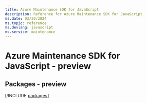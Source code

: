 ```yaml
---
title: Azure Maintenance SDK for JavaScript
description: Reference for Azure Maintenance SDK for JavaScript
ms.date: 03/20/2024
ms.topic: reference
ms.devlang: javascript
ms.service: maintenance
---
```

# Azure Maintenance SDK for JavaScript - preview
## Packages - preview
[!INCLUDE [packages](maintenance-index.md)]
